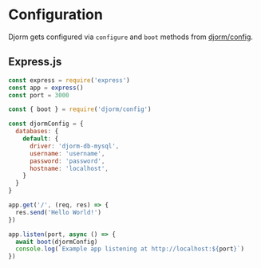 # Configuration

Djorm gets configured via `configure` and `boot` methods from [djorm/config](../packages/djorm/config.js).


## Express.js

```javascript
const express = require('express')
const app = express()
const port = 3000

const { boot } = require('djorm/config')

const djormConfig = {
  databases: {
    default: {
      driver: 'djorm-db-mysql',
      username: 'username',
      password: 'password',
      hostname: 'localhost',
    }
  }
}

app.get('/', (req, res) => {
  res.send('Hello World!')
})

app.listen(port, async () => {
  await boot(djormConfig)
  console.log(`Example app listening at http://localhost:${port}`)
})
```

